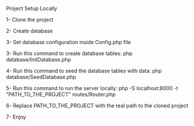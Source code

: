 Project Setup Locally 

1- Clone the project

2- Create database 

3- Set database configuration inside Config.php file

3- Run this command to create database tables: php database/InitDatabase.php

4- Run this command to seed the database tables with data: php database/SeedDatabase.php

5- Run this command to run the server locally: php -S localhost:8000 -t "PATH_TO_THE_PROJECT" 
routes/Router.php

6- Replace PATH_TO_THE_PROJECT with the real path to the cloned project

7- Enjoy

